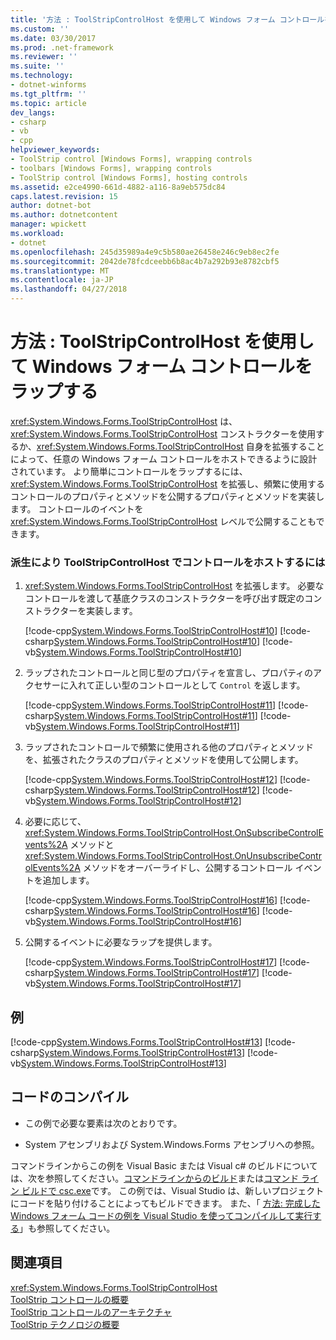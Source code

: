 ```yaml
---
title: '方法 : ToolStripControlHost を使用して Windows フォーム コントロールをラップする'
ms.custom: ''
ms.date: 03/30/2017
ms.prod: .net-framework
ms.reviewer: ''
ms.suite: ''
ms.technology:
- dotnet-winforms
ms.tgt_pltfrm: ''
ms.topic: article
dev_langs:
- csharp
- vb
- cpp
helpviewer_keywords:
- ToolStrip control [Windows Forms], wrapping controls
- toolbars [Windows Forms], wrapping controls
- ToolStrip control [Windows Forms], hosting controls
ms.assetid: e2ce4990-661d-4882-a116-8a9eb575dc84
caps.latest.revision: 15
author: dotnet-bot
ms.author: dotnetcontent
manager: wpickett
ms.workload:
- dotnet
ms.openlocfilehash: 245d35989a4e9c5b580ae26458e246c9eb8ec2fe
ms.sourcegitcommit: 2042de78fcdceebb6b8ac4b7a292b93e8782cbf5
ms.translationtype: MT
ms.contentlocale: ja-JP
ms.lasthandoff: 04/27/2018
---
```

# <a name="how-to-wrap-a-windows-forms-control-with-toolstripcontrolhost"></a>方法 : ToolStripControlHost を使用して Windows フォーム コントロールをラップする
<xref:System.Windows.Forms.ToolStripControlHost> は、<xref:System.Windows.Forms.ToolStripControlHost> コンストラクターを使用するか、<xref:System.Windows.Forms.ToolStripControlHost> 自身を拡張することによって、任意の Windows フォーム コントロールをホストできるように設計されています。 より簡単にコントロールをラップするには、<xref:System.Windows.Forms.ToolStripControlHost> を拡張し、頻繁に使用するコントロールのプロパティとメソッドを公開するプロパティとメソッドを実装します。 コントロールのイベントを <xref:System.Windows.Forms.ToolStripControlHost> レベルで公開することもできます。  
  
### <a name="to-host-a-control-in-a-toolstripcontrolhost-by-derivation"></a>派生により ToolStripControlHost でコントロールをホストするには  
  
1.  <xref:System.Windows.Forms.ToolStripControlHost> を拡張します。 必要なコントロールを渡して基底クラスのコンストラクターを呼び出す既定のコンストラクターを実装します。  
  
     [!code-cpp[System.Windows.Forms.ToolStripControlHost#10](../../../../samples/snippets/cpp/VS_Snippets_Winforms/System.Windows.Forms.ToolStripControlHost/CPP/form1.cpp#10)]
     [!code-csharp[System.Windows.Forms.ToolStripControlHost#10](../../../../samples/snippets/csharp/VS_Snippets_Winforms/System.Windows.Forms.ToolStripControlHost/CS/form1.cs#10)]
     [!code-vb[System.Windows.Forms.ToolStripControlHost#10](../../../../samples/snippets/visualbasic/VS_Snippets_Winforms/System.Windows.Forms.ToolStripControlHost/VB/form1.vb#10)]  
  
2.  ラップされたコントロールと同じ型のプロパティを宣言し、プロパティのアクセサーに入れて正しい型のコントロールとして `Control` を返します。  
  
     [!code-cpp[System.Windows.Forms.ToolStripControlHost#11](../../../../samples/snippets/cpp/VS_Snippets_Winforms/System.Windows.Forms.ToolStripControlHost/CPP/form1.cpp#11)]
     [!code-csharp[System.Windows.Forms.ToolStripControlHost#11](../../../../samples/snippets/csharp/VS_Snippets_Winforms/System.Windows.Forms.ToolStripControlHost/CS/form1.cs#11)]
     [!code-vb[System.Windows.Forms.ToolStripControlHost#11](../../../../samples/snippets/visualbasic/VS_Snippets_Winforms/System.Windows.Forms.ToolStripControlHost/VB/form1.vb#11)]  
  
3.  ラップされたコントロールで頻繁に使用される他のプロパティとメソッドを、拡張されたクラスのプロパティとメソッドを使用して公開します。  
  
     [!code-cpp[System.Windows.Forms.ToolStripControlHost#12](../../../../samples/snippets/cpp/VS_Snippets_Winforms/System.Windows.Forms.ToolStripControlHost/CPP/form1.cpp#12)]
     [!code-csharp[System.Windows.Forms.ToolStripControlHost#12](../../../../samples/snippets/csharp/VS_Snippets_Winforms/System.Windows.Forms.ToolStripControlHost/CS/form1.cs#12)]
     [!code-vb[System.Windows.Forms.ToolStripControlHost#12](../../../../samples/snippets/visualbasic/VS_Snippets_Winforms/System.Windows.Forms.ToolStripControlHost/VB/form1.vb#12)]  
  
4.  必要に応じて、<xref:System.Windows.Forms.ToolStripControlHost.OnSubscribeControlEvents%2A> メソッドと <xref:System.Windows.Forms.ToolStripControlHost.OnUnsubscribeControlEvents%2A> メソッドをオーバーライドし、公開するコントロール イベントを追加します。  
  
     [!code-cpp[System.Windows.Forms.ToolStripControlHost#16](../../../../samples/snippets/cpp/VS_Snippets_Winforms/System.Windows.Forms.ToolStripControlHost/CPP/form1.cpp#16)]
     [!code-csharp[System.Windows.Forms.ToolStripControlHost#16](../../../../samples/snippets/csharp/VS_Snippets_Winforms/System.Windows.Forms.ToolStripControlHost/CS/form1.cs#16)]
     [!code-vb[System.Windows.Forms.ToolStripControlHost#16](../../../../samples/snippets/visualbasic/VS_Snippets_Winforms/System.Windows.Forms.ToolStripControlHost/VB/form1.vb#16)]  
  
5.  公開するイベントに必要なラップを提供します。  
  
     [!code-cpp[System.Windows.Forms.ToolStripControlHost#17](../../../../samples/snippets/cpp/VS_Snippets_Winforms/System.Windows.Forms.ToolStripControlHost/CPP/form1.cpp#17)]
     [!code-csharp[System.Windows.Forms.ToolStripControlHost#17](../../../../samples/snippets/csharp/VS_Snippets_Winforms/System.Windows.Forms.ToolStripControlHost/CS/form1.cs#17)]
     [!code-vb[System.Windows.Forms.ToolStripControlHost#17](../../../../samples/snippets/visualbasic/VS_Snippets_Winforms/System.Windows.Forms.ToolStripControlHost/VB/form1.vb#17)]  
  
## <a name="example"></a>例  
 [!code-cpp[System.Windows.Forms.ToolStripControlHost#13](../../../../samples/snippets/cpp/VS_Snippets_Winforms/System.Windows.Forms.ToolStripControlHost/CPP/form1.cpp#13)]
 [!code-csharp[System.Windows.Forms.ToolStripControlHost#13](../../../../samples/snippets/csharp/VS_Snippets_Winforms/System.Windows.Forms.ToolStripControlHost/CS/form1.cs#13)]
 [!code-vb[System.Windows.Forms.ToolStripControlHost#13](../../../../samples/snippets/visualbasic/VS_Snippets_Winforms/System.Windows.Forms.ToolStripControlHost/VB/form1.vb#13)]  
  
## <a name="compiling-the-code"></a>コードのコンパイル  
  
-   この例で必要な要素は次のとおりです。  
  
-   System アセンブリおよび System.Windows.Forms アセンブリへの参照。  
  
 コマンドラインからこの例を Visual Basic または Visual c# のビルドについては、次を参照してください。[コマンドラインからのビルド](~/docs/visual-basic/reference/command-line-compiler/building-from-the-command-line.md)または[コマンド ライン ビルドで csc.exe](~/docs/csharp/language-reference/compiler-options/command-line-building-with-csc-exe.md)です。 この例では、Visual Studio は、新しいプロジェクトにコードを貼り付けることによってもビルドできます。  また、「 [方法: 完成した Windows フォーム コードの例を Visual Studio を使ってコンパイルして実行する](http://msdn.microsoft.com/library/Bb129228\(v=vs.110\))」も参照してください。  
  
## <a name="see-also"></a>関連項目  
 <xref:System.Windows.Forms.ToolStripControlHost>  
 [ToolStrip コントロールの概要](../../../../docs/framework/winforms/controls/toolstrip-control-overview-windows-forms.md)  
 [ToolStrip コントロールのアーキテクチャ](../../../../docs/framework/winforms/controls/toolstrip-control-architecture.md)  
 [ToolStrip テクノロジの概要](../../../../docs/framework/winforms/controls/toolstrip-technology-summary.md)
